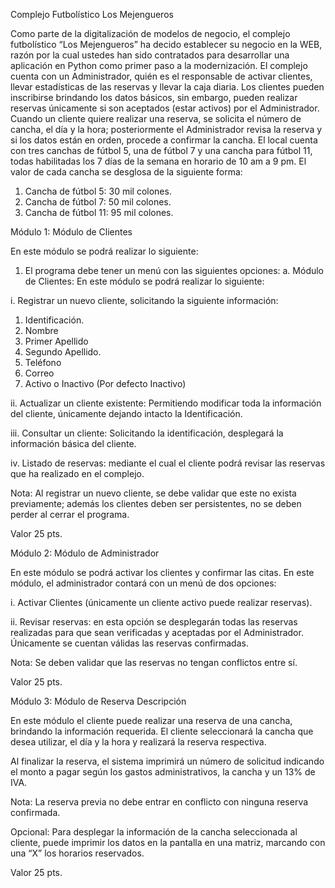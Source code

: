 Complejo Futbolístico Los Mejengueros

Como parte de la digitalización de modelos de negocio, el complejo
futbolístico “Los Mejengueros” ha decido establecer su negocio en la
WEB, razón por la cual ustedes han sido contratados para desarrollar una
aplicación en Python como primer paso a la modernización. El complejo
cuenta con un Administrador, quién es el responsable de activar
clientes, llevar estadísticas de las reservas y llevar la caja diaria.
Los clientes pueden inscribirse brindando los datos básicos, sin
embargo, pueden realizar reservas únicamente si son aceptados (estar
activos) por el Administrador. Cuando un cliente quiere realizar una
reserva, se solicita el número de cancha, el día y la hora;
posteriormente el Administrador revisa la reserva y si los datos están
en orden, procede a confirmar la cancha. El local cuenta con tres
canchas de fútbol 5, una de fútbol 7 y una cancha para fútbol 11, todas
habilitadas los 7 días de la semana en horario de 10 am a 9 pm. El valor
de cada cancha se desglosa de la siguiente forma:

1) Cancha de fútbol 5: 30 mil colones.</li>
2) Cancha de fútbol 7: 50 mil colones.</li>
3) Cancha de fútbol 11: 95 mil colones.</li>

Módulo 1: Módulo de Clientes

En este módulo se podrá realizar lo siguiente:

1. El programa debe tener un menú con las siguientes opciones:
   a. Módulo de Clientes: En este módulo se podrá realizar lo siguiente:

i. Registrar un nuevo cliente, solicitando la siguiente información:

1. Identificación.
2. Nombre
3. Primer Apellido
4. Segundo Apellido.
5. Teléfono
6. Correo
7. Activo o Inactivo (Por defecto Inactivo)

ii. Actualizar un cliente existente: Permitiendo modificar toda la información del cliente, únicamente dejando intacto la Identificación.

iii. Consultar un cliente: Solicitando la identificación, desplegará la información básica del cliente.

iv. Listado de reservas: mediante el cual el cliente podrá revisar las reservas que ha realizado en el complejo.

Nota: Al registrar un nuevo cliente, se debe validar que este no exista previamente; además los clientes deben ser persistentes, no se deben perder al cerrar el programa.

Valor 25 pts.

Módulo 2: Módulo de Administrador

En este módulo se podrá activar los clientes y confirmar las citas.
En este módulo, el administrador contará con un menú de dos opciones:

i. Activar Clientes (únicamente un cliente activo puede realizar reservas).

ii. Revisar reservas: en esta opción se desplegarán todas las reservas realizadas para que sean verificadas y aceptadas por el Administrador. Únicamente se cuentan válidas las reservas confirmadas.

Nota: Se deben validar que las reservas no tengan conflictos entre sí.

Valor 25 pts.

Módulo 3: Módulo de Reserva Descripción

En este módulo el cliente puede realizar una reserva de una cancha, brindando la información requerida.
El cliente seleccionará la cancha que desea utilizar, el día y la hora y realizará la reserva respectiva.

Al finalizar la reserva, el sistema imprimirá un número de solicitud indicando el monto a pagar según los gastos administrativos, la cancha y un 13% de IVA.

Nota: La reserva previa no debe entrar en conflicto con ninguna reserva confirmada.

Opcional: Para desplegar la información de la cancha seleccionada al cliente, puede imprimir los datos en la pantalla en una matriz, marcando con una “X” los horarios reservados.

Valor 25 pts.